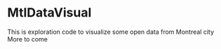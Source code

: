 # MtlDataVisual
This is exploration code to visualize some open data from Montreal city
More to come
